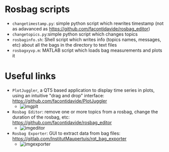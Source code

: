 # Rosbag scripts

- `changetimestamp.py`: simple python script which rewrites timestamp (not as adavanced as https://github.com/facontidavide/rosbag_editor)
- `changetopics.py`:simple python script which changes topics
- `rosbaginfo.sh`: Shell script which writes info (topics names, messages, etc) about all the bags in the directory to text files
- `rosbagxyvp.m`: MATLAB script which loads bag measurements and plots it

# Useful links

- `PlotJuggler`, a QT5 based application to display time series in plots, using an intuitive "drag and drop" interface: https://github.com/facontidavide/PlotJuggler 
  - ![imgplt](https://github.com/facontidavide/PlotJuggler/blob/main/docs/plotjuggler3.gif)
- `Rosbag Editor`: remove one or more topics from a rosbag, change the duration of the rosbag, etc: https://github.com/facontidavide/rosbag_editor
  - ![imgeditor](https://github.com/facontidavide/rosbag_editor/blob/master/rosbag_editor.png)
- `Rosbag Exporter`: GUI to extract data from bag files: https://gitlab.com/InstitutMaupertuis/rqt_bag_exporter 
  - ![imgexporter](https://gitlab.com/InstitutMaupertuis/rqt_bag_exporter/-/raw/melodic/documentation/rqt_bag_exporter.png)
